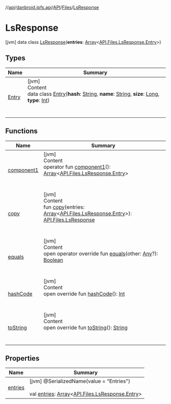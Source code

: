 //[api](../../../../index.md)/[danbroid.ipfs.api](../../../index.md)/[API](../../index.md)/[Files](../index.md)/[LsResponse](index.md)



# LsResponse  
 [jvm] data class [LsResponse](index.md)(**entries**: [Array](https://kotlinlang.org/api/latest/jvm/stdlib/kotlin/-array/index.html)<[API.Files.LsResponse.Entry](-entry/index.md)>)   


## Types  
  
|  Name|  Summary| 
|---|---|
| [Entry](-entry/index.md)| [jvm]  <br>Content  <br>data class [Entry](-entry/index.md)(**hash**: [String](https://kotlinlang.org/api/latest/jvm/stdlib/kotlin/-string/index.html), **name**: [String](https://kotlinlang.org/api/latest/jvm/stdlib/kotlin/-string/index.html), **size**: [Long](https://kotlinlang.org/api/latest/jvm/stdlib/kotlin/-long/index.html), **type**: [Int](https://kotlinlang.org/api/latest/jvm/stdlib/kotlin/-int/index.html))  <br><br><br>


## Functions  
  
|  Name|  Summary| 
|---|---|
| [component1](component1.md)| [jvm]  <br>Content  <br>operator fun [component1](component1.md)(): [Array](https://kotlinlang.org/api/latest/jvm/stdlib/kotlin/-array/index.html)<[API.Files.LsResponse.Entry](-entry/index.md)>  <br><br><br>
| [copy](copy.md)| [jvm]  <br>Content  <br>fun [copy](copy.md)(entries: [Array](https://kotlinlang.org/api/latest/jvm/stdlib/kotlin/-array/index.html)<[API.Files.LsResponse.Entry](-entry/index.md)>): [API.Files.LsResponse](index.md)  <br><br><br>
| [equals](../../../../danbroid.ipfs.api.okhttp/-ok-http-call-executor/-companion/index.md#kotlin/Any/equals/#kotlin.Any?/PointingToDeclaration/)| [jvm]  <br>Content  <br>open operator override fun [equals](../../../../danbroid.ipfs.api.okhttp/-ok-http-call-executor/-companion/index.md#kotlin/Any/equals/#kotlin.Any?/PointingToDeclaration/)(other: [Any](https://kotlinlang.org/api/latest/jvm/stdlib/kotlin/-any/index.html)?): [Boolean](https://kotlinlang.org/api/latest/jvm/stdlib/kotlin/-boolean/index.html)  <br><br><br>
| [hashCode](../../../../danbroid.ipfs.api.okhttp/-ok-http-call-executor/-companion/index.md#kotlin/Any/hashCode/#/PointingToDeclaration/)| [jvm]  <br>Content  <br>open override fun [hashCode](../../../../danbroid.ipfs.api.okhttp/-ok-http-call-executor/-companion/index.md#kotlin/Any/hashCode/#/PointingToDeclaration/)(): [Int](https://kotlinlang.org/api/latest/jvm/stdlib/kotlin/-int/index.html)  <br><br><br>
| [toString](../../../../danbroid.ipfs.api.okhttp/-ok-http-call-executor/-companion/index.md#kotlin/Any/toString/#/PointingToDeclaration/)| [jvm]  <br>Content  <br>open override fun [toString](../../../../danbroid.ipfs.api.okhttp/-ok-http-call-executor/-companion/index.md#kotlin/Any/toString/#/PointingToDeclaration/)(): [String](https://kotlinlang.org/api/latest/jvm/stdlib/kotlin/-string/index.html)  <br><br><br>


## Properties  
  
|  Name|  Summary| 
|---|---|
| [entries](index.md#danbroid.ipfs.api/API.Files.LsResponse/entries/#/PointingToDeclaration/)|  [jvm] @SerializedName(value = "Entries")  <br>  <br>val [entries](index.md#danbroid.ipfs.api/API.Files.LsResponse/entries/#/PointingToDeclaration/): [Array](https://kotlinlang.org/api/latest/jvm/stdlib/kotlin/-array/index.html)<[API.Files.LsResponse.Entry](-entry/index.md)>   <br>


